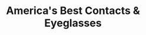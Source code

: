 ---
title: "America's Best Contacts & Eyeglasses"
url: /north-myrtle-beach/americas-best-contacts-and-eyeglasses/
shop: optician
---
